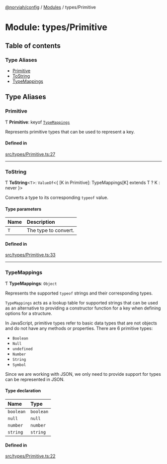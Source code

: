[@norviah/config](../README.md) / [Modules](../modules.md) / types/Primitive

# Module: types/Primitive

## Table of contents

### Type Aliases

- [Primitive](types_Primitive.md#primitive)
- [ToString](types_Primitive.md#tostring)
- [TypeMappings](types_Primitive.md#typemappings)

## Type Aliases

### Primitive

Ƭ **Primitive**: keyof [`TypeMappings`](types_Primitive.md#typemappings)

Represents primitive types that can be used to represent a key.

#### Defined in

[src/types/Primitive.ts:27](https://github.com/norviah/config/blob/a09ff28/src/types/Primitive.ts#L27)

___

### ToString

Ƭ **ToString**<`T`\>: `ValueOf`<{ [K in Primitive]: TypeMappings[K] extends T ? K : never }\>

Converts a type to its corresponding `typeof` value.

#### Type parameters

| Name | Description |
| :------ | :------ |
| `T` | The type to convert. |

#### Defined in

[src/types/Primitive.ts:33](https://github.com/norviah/config/blob/a09ff28/src/types/Primitive.ts#L33)

___

### TypeMappings

Ƭ **TypeMappings**: `Object`

Represents the supported `typeof` strings and their corresponding types.

`TypeMappings` acts as a lookup table for supported strings that can be used
as an alternative to providing a constructor function for a key when defining
options for a structure.

In JavaScript, primitive types refer to basic data types that are not objects
and do not have any methods or properties. There are 6 primitive types:
  - `Boolean`
  - `Null`
  - `undefined`
  - `Number`
  - `String`
  - `Symbol`

Since we are working with JSON, we only need to provide support for types can
be represented in JSON.

#### Type declaration

| Name | Type |
| :------ | :------ |
| `boolean` | `boolean` |
| `null` | ``null`` |
| `number` | `number` |
| `string` | `string` |

#### Defined in

[src/types/Primitive.ts:22](https://github.com/norviah/config/blob/a09ff28/src/types/Primitive.ts#L22)
